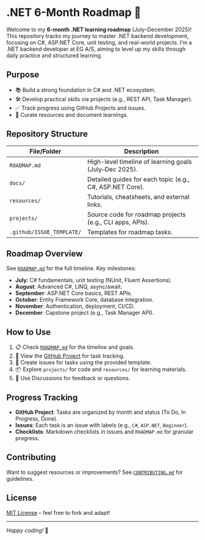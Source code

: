 # .NET 6-Month Roadmap 🚀

Welcome to my **6-month .NET learning roadmap** (July–December 2025)! This repository tracks my journey to master .NET backend development, focusing on C#, ASP.NET Core, unit testing, and real-world projects. I’m a .NET backend developer at EG A/S, aiming to level up my skills through daily practice and structured learning.

## Purpose
- 📚 Build a strong foundation in C# and .NET ecosystem.
- 🛠️ Develop practical skills via projects (e.g., REST API, Task Manager).
- ✅ Track progress using GitHub Projects and issues.
- 📖 Curate resources and document learnings.

## Repository Structure
| File/Folder | Description |
|-------------|-------------|
| `ROADMAP.md` | High-level timeline of learning goals (July–Dec 2025). |
| `docs/` | Detailed guides for each topic (e.g., C#, ASP.NET Core). |
| `resources/` | Tutorials, cheatsheets, and external links. |
| `projects/` | Source code for roadmap projects (e.g., CLI apps, APIs). |
| `.github/ISSUE_TEMPLATE/` | Templates for roadmap tasks. |

## Roadmap Overview
See [`ROADMAP.md`](./ROADMAP.md) for the full timeline. Key milestones:
- **July**: C# fundamentals, unit testing (NUnit, Fluent Assertions).
- **August**: Advanced C#, LINQ, async/await.
- **September**: ASP.NET Core basics, REST APIs.
- **October**: Entity Framework Core, database integration.
- **November**: Authentication, deployment, CI/CD.
- **December**: Capstone project (e.g., Task Manager API).

## How to Use
1. 📋 Check [`ROADMAP.md`](./ROADMAP.md) for the timeline and goals.
2. 📅 View the [GitHub Project](https://github.com/users/YOUR_USERNAME/projects) for task tracking.
3. 🐛 Create issues for tasks using the provided template.
4. 📦 Explore `projects/` for code and `resources/` for learning materials.
5. 💬 Use Discussions for feedback or questions.

## Progress Tracking
- **GitHub Project**: Tasks are organized by month and status (To Do, In Progress, Done).
- **Issues**: Each task is an issue with labels (e.g., `C#`, `ASP.NET`, `Beginner`).
- **Checklists**: Markdown checklists in issues and `ROADMAP.md` for granular progress.

## Contributing
Want to suggest resources or improvements? See [`CONTRIBUTING.md`](./CONTRIBUTING.md) for guidelines.

## License
[MIT License](./LICENSE) – feel free to fork and adapt!

---

*Happy coding!* 🌟